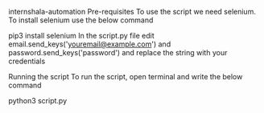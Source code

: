 internshala-automation
Pre-requisites
To use the script we need selenium. To install selenium use the below command

pip3 install selenium
In the script.py file edit email.send_keys('youremail@example.com') and password.send_keys('password') and replace the string with your credentials

Running the script
To run the script, open terminal and write the below command

python3 script.py
